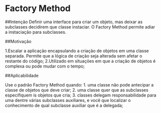 # Factory Method

 ##Intenção
Definir uma interface para criar um objeto, mas deixar as subclasses decidirem que classe instaciar. O Factory Method permite adiar a instaciação para subclasses.

 ##Motivação

1.Escalar a aplicação encapsulando a criação de objetos em uma classe separada. Permite que a lógica de criação seja alterada sem afetar o restante do código;
2.Utilizado em situações em que a criação de objetos é complexa ou pode mudar com o tempo;

 ##Aplicabilidade

Use o padrão Factory Method quando:
    1. uma classe não pode antecipar a classe de objetos que deve criar;
    2. uma classe quer que as subclasses especifiquem is objetos que cria;
    3. classes delegam responsabilidade para uma dentre várias subclasses auxiliares, e você que localizar o conhecimento de qual subclasse auxiliar que é a delegada;
